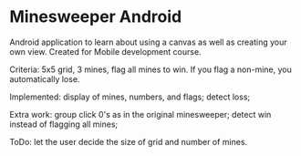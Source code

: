 Minesweeper Android
===================

Android application to learn about using a canvas as well as creating your own view. Created for Mobile development course.

Criteria: 5x5 grid, 3 mines, flag all mines to win. If you flag a non-mine, you automatically lose.

Implemented: display of mines, numbers, and flags; detect loss;

Extra work: group click 0's as in the original minesweeper; detect win instead of flagging all mines;

ToDo: let the user decide the size of grid and number of mines.